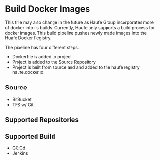 # Build Docker Images
This title may also change in the future as Haufe Group incorporates more of docker into its builds. Currently, Haufe only supports a build process for docker images. This build pipeline pushes newly made images into the Huafe Docker Registry. 

The pipeline has four different steps.
* Dockerfile is added to project
* Project is added to the Source Repository
* Project is built from source and and added to the haufe registry haufe.docker.io

## Source 
* BitBucket
* TFS w/ Git

## Supported Repositories

## Supported Build 
* GO.Cd 
* Jenkins
